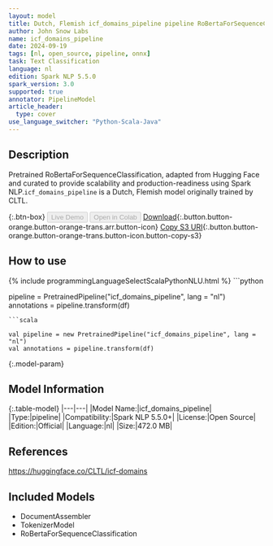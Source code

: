 ```yaml
---
layout: model
title: Dutch, Flemish icf_domains_pipeline pipeline RoBertaForSequenceClassification from CLTL
author: John Snow Labs
name: icf_domains_pipeline
date: 2024-09-19
tags: [nl, open_source, pipeline, onnx]
task: Text Classification
language: nl
edition: Spark NLP 5.5.0
spark_version: 3.0
supported: true
annotator: PipelineModel
article_header:
  type: cover
use_language_switcher: "Python-Scala-Java"
---
```


## Description

Pretrained RoBertaForSequenceClassification, adapted from Hugging Face and curated to provide scalability and production-readiness using Spark NLP.`icf_domains_pipeline` is a Dutch, Flemish model originally trained by CLTL.

{:.btn-box}
<button class="button button-orange" disabled>Live Demo</button>
<button class="button button-orange" disabled>Open in Colab</button>
[Download](https://s3.amazonaws.com/auxdata.johnsnowlabs.com/public/models/icf_domains_pipeline_nl_5.5.0_3.0_1726726066522.zip){:.button.button-orange.button-orange-trans.arr.button-icon}
[Copy S3 URI](s3://auxdata.johnsnowlabs.com/public/models/icf_domains_pipeline_nl_5.5.0_3.0_1726726066522.zip){:.button.button-orange.button-orange-trans.button-icon.button-copy-s3}

## How to use



<div class="tabs-box" markdown="1">
{% include programmingLanguageSelectScalaPythonNLU.html %}
```python

pipeline = PretrainedPipeline("icf_domains_pipeline", lang = "nl")
annotations =  pipeline.transform(df)   

```
```scala

val pipeline = new PretrainedPipeline("icf_domains_pipeline", lang = "nl")
val annotations = pipeline.transform(df)

```
</div>

{:.model-param}
## Model Information

{:.table-model}
|---|---|
|Model Name:|icf_domains_pipeline|
|Type:|pipeline|
|Compatibility:|Spark NLP 5.5.0+|
|License:|Open Source|
|Edition:|Official|
|Language:|nl|
|Size:|472.0 MB|

## References

https://huggingface.co/CLTL/icf-domains

## Included Models

- DocumentAssembler
- TokenizerModel
- RoBertaForSequenceClassification